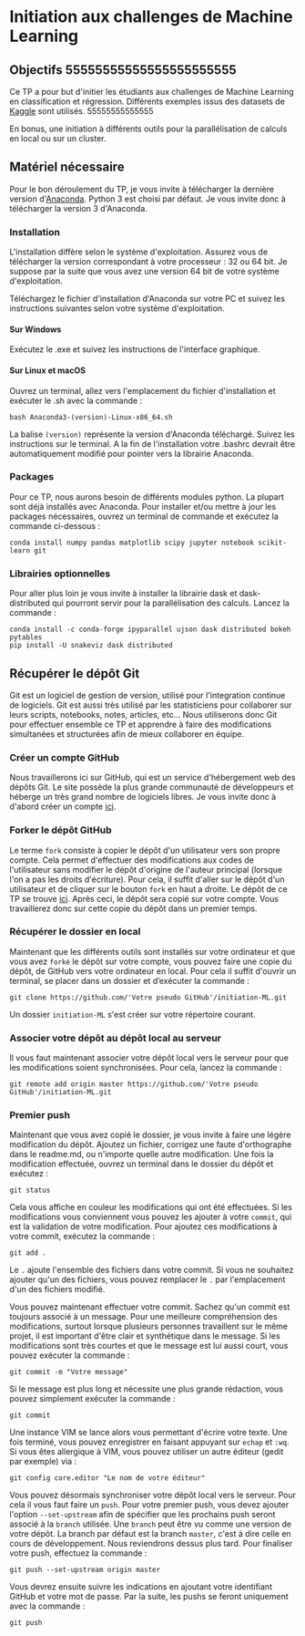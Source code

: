 # Initiation aux challenges de Machine Learning

## Objectifs 55555555555555555555555

Ce TP a pour but d'initier les étudiants aux challenges de Machine Learning en classification et régression. Différents exemples issus des datasets de [Kaggle](https://www.kaggle.com) sont utilisés. 55555555555555

En bonus, une initiation à différents outils pour la parallélisation de calculs en local ou sur un cluster.

## Matériel nécessaire

Pour le bon déroulement du TP, je vous invite à télécharger la dernière version d'[Anaconda](https://www.continuum.io/Downloads). Python 3 est choisi par défaut. Je vous invite donc à télécharger la version 3 d'Anaconda.

### Installation 

L'installation diffère selon le système d'exploitation. Assurez vous de télécharger la version correspondant à votre processeur : 32 ou 64 bit. Je suppose par la suite que vous avez une version 64 bit de votre système d'exploitation.

Téléchargez le fichier d'installation d'Anaconda sur votre PC et suivez les instructions suivantes selon votre système d'exploitation.

#### Sur Windows

Exécutez le .exe et suivez les instructions de l'interface graphique.

#### Sur Linux et macOS

Ouvrez un terminal, allez vers l'emplacement du fichier d'installation et exécuter le .sh avec la commande :

```
bash Anaconda3-(version)-Linux-x86_64.sh 
```

La balise `(version)` représente la version d'Anaconda téléchargé. Suivez les instructions sur le terminal. A la fin de l'installation votre .bashrc devrait être automatiquement modifié pour pointer vers la librairie Anaconda.

### Packages

Pour ce TP, nous aurons besoin de différents modules python. La plupart sont déjà installés avec Anaconda. Pour installer et/ou mettre à jour les packages nécessaires, ouvrez un terminal de commande et exécutez la commande ci-dessous :

``` 
conda install numpy pandas matplotlib scipy jupyter notebook scikit-learn git
```

### Librairies optionnelles

Pour aller plus loin je vous invite à installer la librairie dask et dask-distributed qui pourront servir pour la parallélisation des calculs. Lancez la commande :

```
conda install -c conda-forge ipyparallel ujson dask distributed bokeh pytables
pip install -U snakeviz dask distributed
```

## Récupérer le dépôt Git

Git est un logiciel de gestion de version, utilisé pour l'integration continue de logiciels. Git est aussi très utilisé par les statisticiens pour collaborer sur leurs scripts, notebooks, notes, articles, etc... Nous utiliserons donc Git pour effectuer ensemble ce TP et apprendre à faire des modifications simultanées et structurées afin de mieux collaborer en équipe.

### Créer un compte GitHub

Nous travaillerons ici sur GitHub, qui est un service d'hébergement web des dépôts Git. Le site possède la plus grande communauté de développeurs et héberge un très grand nombre de logiciels libres. Je vous invite donc à d'abord créer un compte [ici](https://github.com/join?source=header-home). 

### Forker le dépôt GitHub

Le terme `fork` consiste à copier le dépôt d'un utilisateur vers son propre compte. Cela permet d'effectuer des modifications aux codes de l'utilisateur sans modifier le dépôt d'origine de l'auteur principal (lorsque l'on a pas les droits d'écriture). Pour cela, il suffit d'aller sur le dépôt d'un utilisateur et de cliquer sur le bouton `fork` en haut a droite. Le dépôt de ce TP se trouve [ici](https://github.com/NazBen/initiation-ML.git). Après ceci, le dépôt sera copié sur votre compte. Vous travaillerez donc sur cette copie du dépôt dans un premier temps.

### Récupérer le dossier en local

Maintenant que les différents outils sont installés sur votre ordinateur et que vous avez `forké` le dépôt sur votre compte, vous pouvez faire une copie du dépôt, de GitHub vers votre ordinateur en local. Pour cela il suffit d'ouvrir un terminal, se placer dans un dossier et d’exécuter la commande :

```
git clone https://github.com/'Votre pseudo GitHub'/initiation-ML.git
```

Un dossier `initiation-ML` s'est créer sur votre répertoire courant.

### Associer votre dépôt au dépôt local au serveur

Il vous faut maintenant associer votre dépôt local vers le serveur pour que les modifications soient synchronisées. Pour cela, lancez la commande :

```
git remote add origin master https://github.com/'Votre pseudo GitHub'/initiation-ML.git
```

### Premier push

Maintenant que vous avez copié le dossier, je vous invite à faire une légère modification du dépôt. Ajoutez un fichier, corrigez une faute d'orthographe dans le readme.md, ou n'importe quelle autre modification. Une fois la modification effectuée, ouvrez un terminal dans le dossier du dépôt et exécutez :

```
git status
```

Cela vous affiche en couleur les modifications qui ont été effectuées. Si les modifications vous conviennent vous pouvez les ajouter à votre `commit`, qui est la validation de votre modification. Pour ajoutez ces modifications à votre commit, exécutez la commande :

```
git add .
```

Le `.` ajoute l'ensemble des fichiers dans votre commit. Si vous ne souhaitez ajouter qu'un des fichiers, vous pouvez remplacer le `.` par l'emplacement d'un des fichiers modifié.

Vous pouvez maintenant effectuer votre commit. Sachez qu'un commit est toujours associé à un message. Pour une meilleure compréhension des modifications, surtout lorsque plusieurs personnes travaillent sur le même projet, il est important d'être clair et synthétique dans le message. Si les modifications sont très courtes et que le message est lui aussi court, vous pouvez exécuter la commande :

```
git commit -m "Votre message"
```

Si le message est plus long et nécessite une plus grande rédaction, vous pouvez simplement exécuter la commande :

```
git commit
```

Une instance VIM se lance alors vous permettant d'écrire votre texte. Une fois terminé, vous pouvez enregistrer en faisant appuyant sur `echap` et `:wq`. Si vous êtes allergique à VIM, vous pouvez utiliser un autre éditeur (gedit par exemple) via :

```
git config core.editor "Le nom de votre éditeur"
```

Vous pouvez désormais synchroniser votre dépôt local vers le serveur. Pour cela il vous faut faire un `push`. Pour votre premier push, vous devez ajouter l'option `--set-upstream` afin de spécifier que les prochains push seront associé à la `branch` utilisée. Une `branch` peut être vu comme une version de votre dépôt. La branch par défaut est la branch `master`, c'est à dire celle en cours de développement. Nous reviendrons dessus plus tard. Pour finaliser votre push, effectuez la commande :

```
git push --set-upstream origin master
```

Vous devrez ensuite suivre les indications en ajoutant votre identifiant GitHub et votre mot de passe. Par la suite, les pushs se feront uniquement avec la commande :

```
git push
```